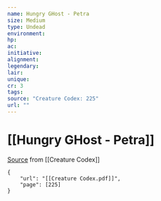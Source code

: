 ```yaml
---
name: Hungry GHost - Petra
size: Medium
type: Undead
environment: 
hp: 
ac: 
initiative: 
alignment: 
legendary: 
lair: 
unique: 
cr: 3
tags: 
source: "Creature Codex: 225"
url: ""
---
```

# [[Hungry GHost - Petra]]

[Source](zotero://open-pdf/library/items/NTNKJRHG?page=225) from [[Creature Codex]]

```pdf
{
	"url": "[[Creature Codex.pdf]]",
	"page": [225]
}
```

